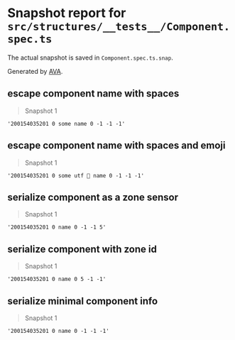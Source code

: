 # Snapshot report for `src/structures/__tests__/Component.spec.ts`

The actual snapshot is saved in `Component.spec.ts.snap`.

Generated by [AVA](https://ava.li).

## escape component name with spaces

> Snapshot 1

    '200154035201 0 some name 0 -1 -1 -1'

## escape component name with spaces and emoji

> Snapshot 1

    '200154035201 0 some utf 🦄 name 0 -1 -1 -1'

## serialize component as a zone sensor

> Snapshot 1

    '200154035201 0 name 0 -1 -1 5'

## serialize component with zone id

> Snapshot 1

    '200154035201 0 name 0 5 -1 -1'

## serialize minimal component info

> Snapshot 1

    '200154035201 0 name 0 -1 -1 -1'
